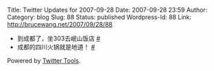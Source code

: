 Title: Twitter Updates for 2007-09-28
Date: 2007-09-28 23:59
Author:  
Category: blog
Slug: 88
Status: published
Wordpress-Id: 88
Link: http://brucewang.net/2007/09/28/88

-   到成都了，坐303去岷山饭店
    [\#](http://twitter.com/number5/statuses/298608492)
-   成都的四川火锅就是地道！
    [\#](http://twitter.com/number5/statuses/298975292)

Powered by [Twitter Tools](http://alexking.org/projects/wordpress).

